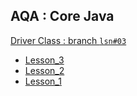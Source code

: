 ## AQA : Core Java

[Driver Class : branch `lsn#03`](https://github.com/Raul-ALab/aqa-javacore/blob/lsn%2303/src/main/java/org/raul/lesson_3/DriverClass.java)
 
- [Lesson_3](https://github.com/Raul-ALab/aqa-javacore/tree/lsn%2303/src/main/java/org/raul/lesson_3) 
- [Lesson_2](https://github.com/Raul-ALab/aqa-javacore/tree/lsn%2302/src/main/java/org/raul/lesson_2)
- [Lesson_1](./src/main/java/org/raul/lesson_1)
